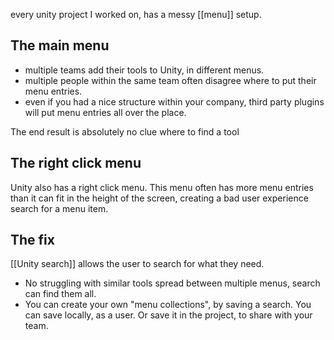 every unity project I worked on, has a messy [[menu]] setup.
## The main menu
- multiple teams add their tools to Unity, in different menus.
- multiple people within the same team often disagree where to put their menu entries.
- even if you had a nice structure within your company, third party plugins will put menu entries all over the place.

The end result is absolutely no clue where to find a tool
## The right click menu
Unity also has a right click menu. This menu often has more menu entries than it can fit in the height of the screen, creating a bad user experience search for a menu item.

## The fix
[[Unity search]] allows the user to search for what they need.
- No struggling with similar tools spread between multiple menus, search can find them all. 
- You can create your own "menu collections", by saving a search.
  You can save locally, as a user. Or save it in the project, to share with your team.
